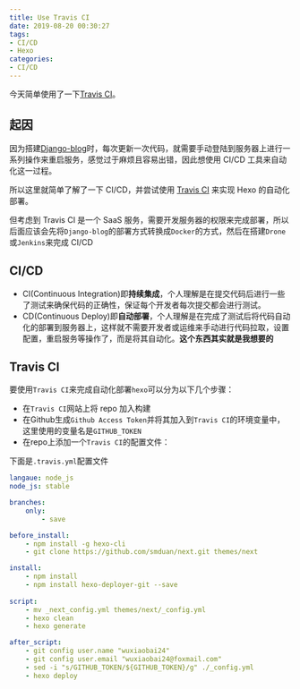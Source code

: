```yaml
---
title: Use Travis CI
date: 2019-08-20 00:30:27
tags:
- CI/CD
- Hexo
categories:
- CI/CD
---
```


今天简单使用了一下[Travis CI](https://travis-ci.org)。

## 起因

因为搭建[Django-blog](https://github.com/wuxiaobai24/django-blog)时，每次更新一次代码，就需要手动登陆到服务器上进行一系列操作来重启服务，感觉过于麻烦且容易出错，因此想使用 CI/CD 工具来自动化这一过程。

所以这里就简单了解了一下 CI/CD，并尝试使用 [Travis CI](https://travis-ci.org) 来实现 Hexo 的自动化部署。

但考虑到 Travis CI 是一个 SaaS 服务，需要开发服务器的权限来完成部署，所以后面应该会先将`Django-blog`的部署方式转换成`Docker`的方式，然后在搭建`Drone`或`Jenkins`来完成 CI/CD

## CI/CD

- CI(Continuous Integration)即**持续集成**，个人理解是在提交代码后进行一些了测试来确保代码的正确性，保证每个开发者每次提交都会进行测试。
- CD(Continuous Deploy)即**自动部署**，个人理解是在完成了测试后将代码自动化的部署到服务器上，这样就不需要开发者或运维来手动进行代码拉取，设置配置，重启服务等操作了，而是将其自动化。**这个东西其实就是我想要的**

## Travis CI

要使用`Travis CI`来完成自动化部署`hexo`可以分为以下几个步骤：

- 在`Travis CI`网站上将 repo 加入构建
- 在Github生成`Github Access Token`并将其加入到`Travis CI`的环境变量中，这里使用的变量名是`GITHUB_TOKEN`
- 在repo上添加一个`Travis CI`的配置文件：

下面是`.travis.yml`配置文件

```yaml
langaue: node_js
node_js: stable

branches:
    only:
        - save

before_install:
    - npm install -g hexo-cli
    - git clone https://github.com/smduan/next.git themes/next

install:
    - npm install
    - npm install hexo-deployer-git --save
    
script:
    - mv _next_config.yml themes/next/_config.yml
    - hexo clean
    - hexo generate

after_script:
    - git config user.name "wuxiaobai24"
    - git config user.email "wuxiaobai24@foxmail.com"
    - sed -i "s/GITHUB_TOKEN/${GITHUB_TOKEN}/g" ./_config.yml
    - hexo deploy
```

